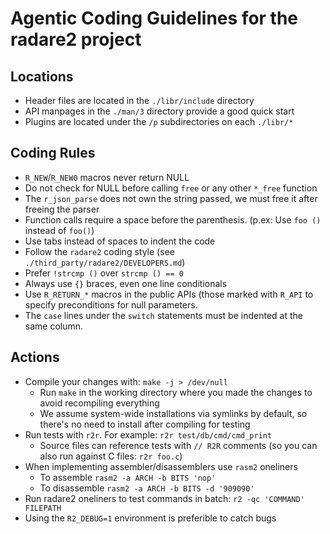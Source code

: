 # Agentic Coding Guidelines for the radare2 project

## Locations

- Header files are located in the `./libr/include` directory
- API manpages in the `./man/3` directory provide a good quick start
- Plugins are located under the `/p` subdirectories on each `./libr/*`

## Coding Rules

- `R_NEW`/`R_NEW0` macros never return NULL
- Do not check for NULL before calling `free` or any other `*_free` function
- The `r_json_parse` does not own the string passed, we must free it after freeing the parser
- Function calls require a space before the parenthesis. (p.ex: Use `foo ()` instead of `foo()`)
- Use tabs instead of spaces to indent the code
- Follow the `radare2` coding style (see `./third_party/radare2/DEVELOPERS.md`)
- Prefer `!strcmp ()` over `strcmp () == 0`
- Always use `{}` braces, even one line conditionals
- Use `R_RETURN_*` macros in the public APIs (those marked with `R_API` to specify preconditions for null parameters.
- The `case` lines under the `switch` statements must be indented at the same column.

## Actions

- Compile your changes with: `make -j > /dev/null`
  - Run `make` in the working directory where you made the changes to avoid recompiling everything
  - We assume system-wide installations via symlinks by default, so there's no need to install after compiling for testing
- Run tests with `r2r`. For example: `r2r test/db/cmd/cmd_print`
  - Source files can reference tests with `// R2R` comments (so you can also run against C files: `r2r foo.c`)
- When implementing assembler/disassemblers use `rasm2` oneliners
  - To assemble `rasm2 -a ARCH -b BITS 'nop'`
  - To disassemble `rasm2 -a ARCH -b BITS -d '909090'`
- Run radare2 oneliners to test commands in batch: `r2 -qc 'COMMAND' FILEPATH`
- Using the `R2_DEBUG=1` environment is preferible to catch bugs
